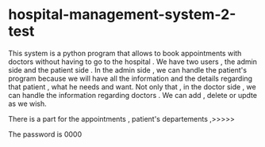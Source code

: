 # hospital-management-system-2-test
This system is a python program that allows to book appointments with doctors without having to go to the hospital .
We have two users , the admin side and the patient side .
 In the admin side , we can handle the patient's program because we will have all the information and the details regarding that patient , what he needs and want.
 Not only that , in the doctor side , we can handle the information regarding doctors .
 We can add , delete or updte as we wish.
 
There is a part for the appointments , patient's departements ,>>>>>
 
The password is 0000
